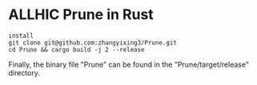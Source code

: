 # ALLHIC  Prune in Rust
```
install
git clone git@github.com:zhangyixing3/Prune.git
cd Prune && cargo build -j 2 --release
```

Finally, the binary file "Prune" can be found in the "Prune/target/release" directory.


